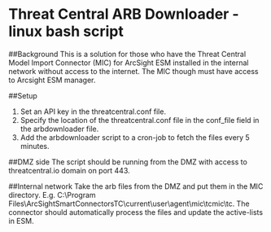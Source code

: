 # Threat Central ARB Downloader - linux bash script

##Background
This is a solution for those who have the Threat Central Model Import Connector (MIC) for ArcSight ESM installed in the internal network without access to the internet. The MIC though must have access to Arcsight ESM manager.

##Setup
1) Set an API key in the threatcentral.conf file.
2) Specify the location of the threatcentral.conf file in the conf_file field in the arbdownloader file.
3) Add the arbdownloader script to a cron-job to fetch the files every 5 minutes.

##DMZ side
The script should be running from the DMZ with access to threatcentral.io domain on port 443.

##Internal network
Take the arb files from the DMZ and put them in the MIC directory. E.g. C:\Program Files\ArcSightSmartConnectorsTC\current\user\agent\mic\tcmic\tc.
The connector should automatically process the files and update the active-lists in ESM.
